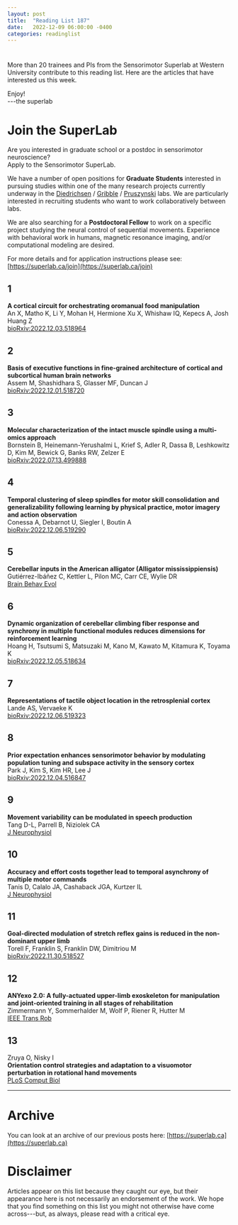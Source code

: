 ```yaml
---
layout: post
title:  "Reading List 187"
date:   2022-12-09 06:00:00 -0400
categories: readinglist
---
```


# 

More than 20 trainees and PIs from the Sensorimotor Superlab at Western University contribute to this reading list. Here are the articles that have interested us this week.

Enjoy!  
---the superlab

# Join the SuperLab

Are you interested in graduate school or a postdoc in sensorimotor neuroscience?  
Apply to the Sensorimotor SuperLab.

We have a number of open positions for **Graduate Students** interested in pursuing studies within one of the many  research projects currently underway in the [Diedrichsen](https://www.diedrichsenlab.org/) / [Gribble](https://gribblelab.org) / [Pruszynski](https://www.pruszynskilab.com/) labs. We are particularly interested in recruiting students who want to work collaboratively between labs.

We are also searching for a **Postdoctoral Fellow** to work on a specific project studying the neural control of sequential movements. Experience with behavioral work in humans, magnetic resonance imaging, and/or computational modeling are desired.

For more details and for application instructions please see: [https://superlab.ca/join](https://superlab.ca/join)


## 1
**A cortical circuit for orchestrating oromanual food manipulation**  
An X, Matho K, Li Y, Mohan H, Hermione Xu X, Whishaw IQ, Kepecs A, Josh Huang Z  
[bioRxiv:2022.12.03.518964](https://www.biorxiv.org/content/10.1101/2022.12.03.518964v1)

## 2
**Basis of executive functions in fine-grained architecture of cortical and subcortical human brain networks**  
Assem M, Shashidhara S, Glasser MF, Duncan J  
[bioRxiv:2022.12.01.518720](https://www.biorxiv.org/content/10.1101/2022.12.01.518720v1)

## 3
**Molecular characterization of the intact muscle spindle using a multi-omics approach**  
Bornstein B, Heinemann-Yerushalmi L, Krief S, Adler R, Dassa B, Leshkowitz D, Kim M, Bewick G, Banks RW, Zelzer E  
[bioRxiv:2022.07.13.499888](https://www.biorxiv.org/content/10.1101/2022.07.13.499888v2)

## 4
**Temporal clustering of sleep spindles for motor skill consolidation and generalizability following learning by physical practice, motor imagery and action observation**  
Conessa A, Debarnot U, Siegler I, Boutin A  
[bioRxiv:2022.12.06.519290](https://www.biorxiv.org/content/10.1101/2022.12.06.519290v1)

## 5
**Cerebellar inputs in the American alligator (Alligator mississippiensis)**  
Gutiérrez-Ibáñez C, Kettler L, Pilon MC, Carr CE, Wylie DR  
[Brain Behav Evol](https://dx.doi.org/10.1159/000527348)

## 6
**Dynamic organization of cerebellar climbing fiber response and synchrony in multiple functional modules reduces dimensions for reinforcement learning**  
Hoang H, Tsutsumi S, Matsuzaki M, Kano M, Kawato M, Kitamura K, Toyama K  
[bioRxiv:2022.12.05.518634](https://www.biorxiv.org/content/10.1101/2022.12.05.518634v1)

## 7
**Representations of tactile object location in the retrosplenial cortex**  
Lande AS, Vervaeke K  
[bioRxiv:2022.12.06.519323](https://www.biorxiv.org/content/10.1101/2022.12.06.519323v1)

## 8
**Prior expectation enhances sensorimotor behavior by modulating population tuning and subspace activity in the sensory cortex**  
Park J, Kim S, Kim HR, Lee J  
[bioRxiv:2022.12.04.516847](https://www.biorxiv.org/content/10.1101/2022.12.04.516847v1)

## 9
**Movement variability can be modulated in speech production**  
Tang D-L, Parrell B, Niziolek CA  
[J Neurophysiol](https://dx.doi.org/10.1152/jn.00095.2022)

## 10
**Accuracy and effort costs together lead to temporal asynchrony of multiple motor commands**  
Tanis D, Calalo JA, Cashaback JGA, Kurtzer IL  
[J Neurophysiol](https://dx.doi.org/10.1152/jn.00435.2022)

## 11
**Goal-directed modulation of stretch reflex gains is reduced in the non-dominant upper limb**  
Torell F, Franklin S, Franklin DW, Dimitriou M  
[bioRxiv:2022.11.30.518527](https://www.biorxiv.org/content/10.1101/2022.11.30.518527v1)

## 12
**ANYexo 2.0: A fully-actuated upper-limb exoskeleton for manipulation and joint-oriented training in all stages of rehabilitation**  
Zimmermann Y, Sommerhalder M, Wolf P, Riener R, Hutter M  
[IEEE Trans Rob](https://www.research-collection.ethz.ch/handle/20.500.11850/584411)

## 13
Zruya O, Nisky I  
**Orientation control strategies and adaptation to a visuomotor perturbation in rotational hand movements**  
[PLoS Comput Biol](https://dx.doi.org/10.1371/journal.pcbi.1010248)


---
# Archive
You can look at an archive of our previous posts here: [https://superlab.ca](https://superlab.ca)


# Disclaimer
Articles appear on this list because they caught our eye, but their appearance here is not necessarily an endorsement of the work. We hope that you find something on this list you might not otherwise have come across---but, as always, please read with a critical eye.

